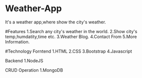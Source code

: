 # Weather-App

It's a weather app,where show the city's weather.

#Features
1.Search any city's weather in the world.
2.Show city's temp,humdatity,time etc.
3.Weather Blog.
4.Contact From
5.More Information.

#Technology
Forntend
1.HTML
2.CSS
3.Bootstrap
4.Javascript

Backend
1.NodeJS

CRUD Operation
1.MongoDB

